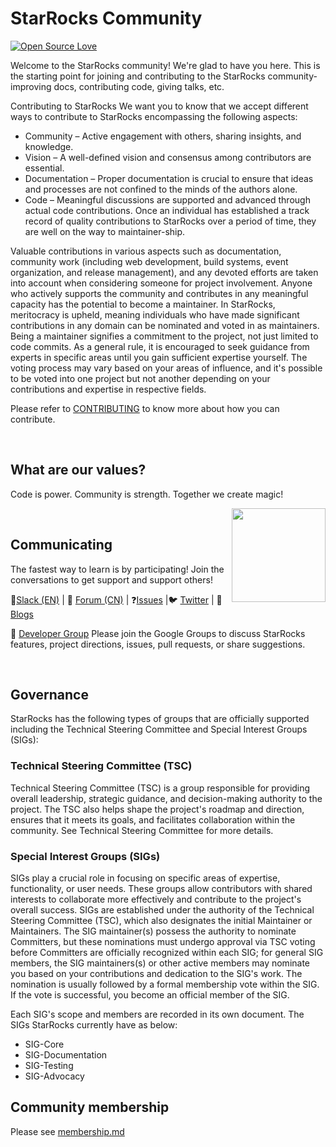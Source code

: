 # StarRocks Community
[![Open Source Love](https://firstcontributions.github.io/open-source-badges/badges/open-source-v1/open-source.svg)](https://github.com/firstcontributions/open-source-badges)

Welcome to the StarRocks community! 
We're glad to have you here. This is the starting point for joining and contributing to the StarRocks community- improving docs, contributing code, giving talks, etc. 

Contributing to StarRocks
We want you to know that we accept different ways to contribute to StarRocks encompassing the following aspects:
- Community – Active engagement with others, sharing insights, and knowledge.
- Vision – A well-defined vision and consensus among contributors are essential.
- Documentation – Proper documentation is crucial to ensure that ideas and processes are not confined to the minds of the authors alone.
- Code – Meaningful discussions are supported and advanced through actual code contributions.
Once an individual has established a track record of quality contributions to StarRocks over a period of time, they are well on the way to maintainer-ship.

Valuable contributions in various aspects such as documentation, community work (including web development, build systems, event organization, and release management), and any devoted efforts are taken into account when considering someone for project involvement. Anyone who actively supports the community and contributes in any meaningful capacity has the potential to become a maintainer. In StarRocks, meritocracy is upheld, meaning individuals who have made significant contributions in any domain can be nominated and voted in as maintainers. Being a maintainer signifies a commitment to the project, not just limited to code commits.
As a general rule, it is encouraged to seek guidance from experts in specific areas until you gain sufficient expertise yourself. The voting process may vary based on your areas of influence, and it's possible to be voted into one project but not another depending on your contributions and expertise in respective fields.

Please refer to [CONTRIBUTING](https://github.com/StarRocks/starrocks/blob/main/CONTRIBUTING.md) to know more about how you can contribute.

</br>

## What are our values?
Code is power. Community is strength. Together we create magic! 

[<img align="right" width="150" src="https://firstcontributions.github.io/assets/Readme/join-slack-team.png">](https://join.slack.com/t/starrocks/shared_invite/zt-z5zxqr0k-U5lrTVlgypRIV8RbnCIAzg)

</br>

## Communicating
The fastest way to learn is by participating! Join the conversations to get support and support others!

💬[Slack (EN)](https://join.slack.com/t/starrocks/shared_invite/zt-z5zxqr0k-U5lrTVlgypRIV8RbnCIAzg) | 📝 [Forum (CN)](https://forum.starrocks.com/)  | ❓[Issues](https://github.com/StarRocks/starrocks/issues) |🐦 [Twitter](https://twitter.com/StarRocksLabs)  | 📆[Blogs](https://www.starrocks.io/blog) 

👥 [Developer Group](https://groups.google.com/g/starrocks-dev) Please join the Google Groups to discuss StarRocks features, project directions, issues, pull requests, or share suggestions.

</br>

## Governance
StarRocks has the following types of groups that are officially supported including the Technical Steering Committee and Special Interest Groups (SIGs):

### Technical Steering Committee (TSC)
Technical Steering Committee (TSC) is a group responsible for providing overall leadership, strategic guidance, and decision-making authority to the project. The TSC also helps shape the project's roadmap and direction, ensures that it meets its goals, and facilitates collaboration within the community. 
See Technical Steering Committee for more details.

### Special Interest Groups (SIGs) 
SIGs play a crucial role in focusing on specific areas of expertise, functionality, or user needs. These groups allow contributors with shared interests to collaborate more effectively and contribute to the project's overall success. 
SIGs are established under the authority of the Technical Steering Committee (TSC), which also designates the initial Maintainer or Maintainers. The SIG maintainer(s) possess the authority to nominate Committers, but these nominations must undergo approval via TSC voting before Committers are officially recognized within each SIG; for general SIG members, the SIG maintainers(s) or other active members may nominate you based on your contributions and dedication to the SIG's work. The nomination is usually followed by a formal membership vote within the SIG. If the vote is successful, you become an official member of the SIG. 

Each SIG's scope and members are recorded in its own document. The SIGs StarRocks currently have as below:
* SIG-Core 
* SIG-Documentation
* SIG-Testing
* SIG-Advocacy


## Community membership
Please see [membership.md](https://github.com/StarRocks/starrocks/blob/main/community/membership.md)




